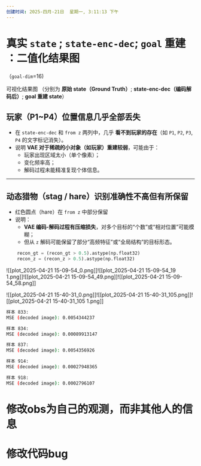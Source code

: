 ```yaml
---
创建时间: 2025-四月-21日  星期一, 3:11:13 下午
---
```





#  真实 `state` ;  `state-enc-dec`;  `goal` 重建  ：二值化结果图
（`goal-dim`=16)

可视化结果图
（分别为
**原始 state（Ground Truth）**; **state-enc-dec（编码解码后）**; **goal 重建 state**）

## 玩家（P1~P4）位置信息几乎全部丢失

- 在 `state-enc-dec` 和 `from z` 两列中，几乎 **看不到玩家的存在**（如 `P1`, `P2`, `P3`, `P4` 的文字标记消失）。
- 说明 **VAE 对于稀疏的小对象（如玩家）重建较弱**，可能由于：
  - 玩家出现区域太小（单个像素）；
  - 变化频率高；
  - 解码过程未能精准复现个体信息。
---
##  动态猎物（stag / hare）识别准确性不高但有所保留

- 红色圆点（hare）在 `from z` 中部分保留
- 说明：
  - **VAE 编码-解码过程有压缩损失**，对多个目标的“个数”或“相对位置”可能模糊；
  - 但从 `z` 解码可能保留了部分“高频特征”或“全局结构”的目标形态。

```python
	recon_gt = (recon_gt > 0.5).astype(np.float32)
	recon_z = (recon_z > 0.5).astype(np.float32)
```
![[plot_2025-04-21 15-09-54_0.png]]![[plot_2025-04-21 15-09-54_19 1.png]]![[plot_2025-04-21 15-09-54_49.png]]![[plot_2025-04-21 15-09-54_58.png]]

![[plot_2025-04-21 15-40-31_0.png]]![[plot_2025-04-21 15-40-31_105.png]]![[plot_2025-04-21 15-40-31_105 1.png]]
```bash
样本 833:
MSE (decoded image): 0.0054344237

样本 834:
MSE (decoded image): 0.00089913147

样本 837:
MSE (decoded image): 0.0054356926

样本 914:
MSE (decoded image): 0.00027948365

样本 918:
MSE (decoded image): 0.0002796107
```


# 修改obs为自己的观测，而非其他人的信息
# 修改代码bug